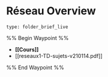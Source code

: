 # Réseau Overview
 
```ccard
type: folder_brief_live
```
 
%% Begin Waypoint %%
- **[[Cours]]**
- [[reseaux1-TD-sujets-v210114.pdf]]

%% End Waypoint %%